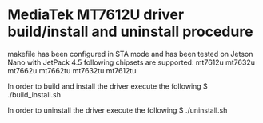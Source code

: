 # MediaTek MT7612U driver build/install and uninstall procedure

makefile has been configured in STA mode and has been tested on Jetson Nano with JetPack 4.5
following chipsets are supported:
mt7612u mt7632u mt7662u mt7662tu mt7632tu mt7612tu

In order to build and install the driver execute the following
$ ./build_install.sh

In order to uninstall the driver execute the following
$ ./uninstall.sh

